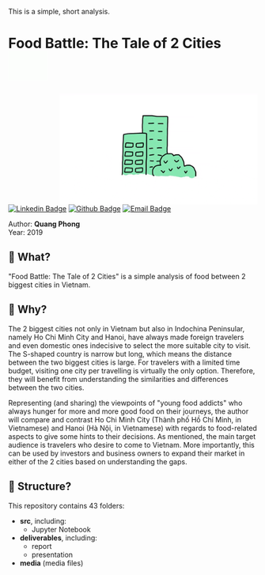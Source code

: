 This is a simple, short analysis. 

<h1> Food Battle: The Tale of 2 Cities
<img src="https://github.com/quang-phong/project-8-food-battle-the-tale-of-2-cities/blob/main/media/gif/dog-says-hi.gif" width="80px">
</h1>

<img align='right' src="https://github.com/quang-phong/project-8-food-battle-the-tale-of-2-cities/blob/main/media/gif/city.gif" width="400px">

[![Linkedin Badge](https://img.shields.io/badge/-@quangphong-0072b1?style=flat&logo=LinkedIn&link=https://www.linkedin.com/in/quangphong/)](https://www.linkedin.com/in/quangphong/) 
[![Github Badge](https://img.shields.io/badge/-@quang--phong-171515?style=flat&logo=github&logoColor=white&link=https://github.com/quang-phong)](https://github.com/quang-phong)
[![Email Badge](https://img.shields.io/badge/-quangtrieuphong@outlook.com-00a2ed?style=flat&logo=microsoftoutlook&logoColor=white&link=mailto:quangtrieuphong@outlook.com)](mailto:quangtrieuphong@outlook.com)


Author: **Quang Phong**  
Year: 2019

## 🧐 What?
"Food Battle: The Tale of 2 Cities" is a simple analysis of food between 2 biggest cities in Vietnam.

## 🤷 Why?  
The 2 biggest cities not only in Vietnam but also in Indochina Peninsular, namely Ho Chi Minh City and Hanoi, have always made foreign travelers and even domestic ones indecisive to select the more suitable city to visit. The S-shaped country is narrow but long, which means the distance between the two biggest cities is large. For travelers with a limited time budget, visiting one city per travelling is virtually the only option. Therefore, they will benefit from understanding the similarities and differences between the two cities.

Representing (and sharing) the viewpoints of "young food addicts" who always hunger for more and more good food on their journeys, the author will compare and contrast Ho Chi Minh City (Thành phố Hồ Chí Minh, in Vietnamese) and Hanoi (Hà Nội, in Vietnamese) with regards to food-related aspects to give some hints to their decisions. As mentioned, the main target audience is travelers who desire to come to Vietnam. More importantly, this can be used by investors and business owners to expand their market in either of the 2 cities based on understanding the gaps.


## 🧱 Structure?
This repository contains 43 folders:
- **src**, including:
    + Jupyter Notebook
- **deliverables**, including:
    + report
    + presentation
- **media** (media files)
  
